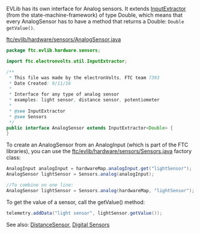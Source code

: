 EVLib has its own interface for Analog sensors. It extends [InputExtractor](https://github.com/FTC7393/state-machine-framework/wiki/InputExtractor) (from the state-machine-framework) of type Double, which means that every AnalogSensor has to have a method that returns a Double: `Double getValue()`.

[ftc/evlib/hardware/sensors/AnalogSensor.java](https://github.com/FTC7393/EVLib/blob/master/EVLib/src/main/java/ftc/evlib/hardware/sensors/AnalogSensor.java)
```java
package ftc.evlib.hardware.sensors;

import ftc.electronvolts.util.InputExtractor;

/**
 * This file was made by the electronVolts, FTC team 7393
 * Date Created: 9/11/16
 * 
 * Interface for any type of analog sensor
 * examples: light sensor, distance sensor, potentiometer
 *
 * @see InputExtractor
 * @see Sensors
 */
public interface AnalogSensor extends InputExtractor<Double> {
}
```

To create an AnalogSensor from an AnalogInput (which is part of the FTC libraries), you can use the [ftc/evlib/hardware/sensors/Sensors.java](https://github.com/FTC7393/EVLib/blob/master/EVLib/src/main/java/ftc/evlib/hardware/sensors/Sensors.java) factory class:

```java
AnalogInput analogInput = hardwareMap.analogInput.get("lightSensor");
AnalogSensor lightSensor = Sensors.analog(analogInput);

//To combine on one line:
AnalogSensor lightSensor = Sensors.analog(hardwareMap, "lightSensor");
```

To get the value of a sensor, call the getValue() method:

```java
telemetry.addData("light sensor", lightSensor.getValue());
```

See also: [DistanceSensor](DistanceSensor.md), [Digital Sensors](Digital-Sensors.md)